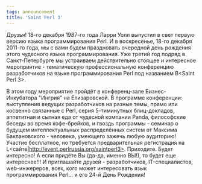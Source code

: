 ```yaml
---
tags: announcement
title: 'Saint Perl 3'
---
```


Друзья! 18-го декабря 1987-го года Ларри Уолл выпустил в свет первую версию языка программирования Perl. 
И в воскресенье, 18-го декабря 2011-го года, мы с вами будем праздновать очередной день рождения 
этого чудесного языка программирования. Уже третий год подряд в Санкт-Петербурге мы устраиваем действительно 
стоящее и интересное мероприятие - тематическую профессиональную конференцию разработчиков на языке 
программирования Perl под названием B<Saint Perl 3>.

В этом году мероприятие пройдёт в конференц-зале Бизнес-Инкубатора "Ингрия" на Елизаровской. 
В программе конференции: выступления ведущих разработчиков на разные темы, прямо или косвенно связанные с Perl, 
серия 5-тиминутных блиц-докладов, аппетитная и сытная еда от чудесной компании Panda, 
философские беседы во время кофе-брейков, и гвоздь программы - семинар о будущем интеллектуальных 
распределённых систем от Максима Баклановского - человека, умеющего зажечь любую аудиторию! 
Участие бесплатное, но требуется предварительная регистрация на L<сайте|http://event.perlrussia.org/saintperl3>. Приходите. Будет интересно! 
А если придёте Вы (да-да, именно ВЫ!), то будет еще интереснее!!! И приглашайте друзей - разработчиков, 
IT-специалистов, web-инжереров, всех, кого может интересовать язык программирования Perl... и его 24-й День Рождения!